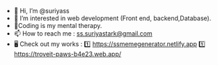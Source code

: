 - 👋 Hi, I’m @suriyass
- 👀 I’m interested in web development (Front end, backend,Database).
- 🌱Coding is my mental therapy.
- 📫 How to reach me : ss.suriyastark@gmail.com
- 🖥️ Check out my works :
          1️⃣ https://ssmemegenerator.netlify.app
          1️⃣  https://troveit-paws-b4e23.web.app/
<!---
suriyass/suriyass is a ✨ special ✨ repository because its `README.md` (this file) appears on your GitHub profile.
You can click the Preview link to take a look at your changes.
--->
